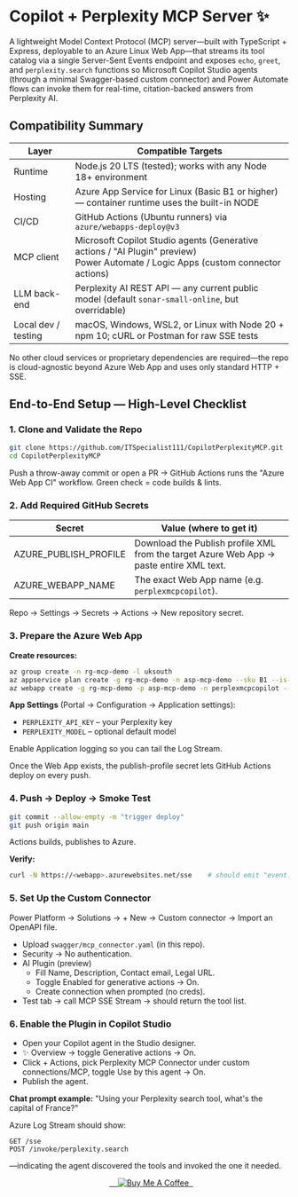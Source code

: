 # Copilot + Perplexity MCP Server ✨ 

A lightweight Model Context Protocol (MCP) server—built with TypeScript + Express, deployable to an Azure Linux Web App—that streams its tool catalog via a single Server-Sent Events endpoint and exposes `echo`, `greet`, and `perplexity.search` functions so Microsoft Copilot Studio agents (through a minimal Swagger-based custom connector) and Power Automate flows can invoke them for real-time, citation-backed answers from Perplexity AI.

## Compatibility Summary

| Layer | Compatible Targets |
|-------|-------------------|
| Runtime | Node.js 20 LTS (tested); works with any Node 18+ environment |
| Hosting | Azure App Service for Linux (Basic B1 or higher) — container runtime uses the built-in NODE |
| CI/CD | GitHub Actions (Ubuntu runners) via `azure/webapps-deploy@v3` |
| MCP client | Microsoft Copilot Studio agents (Generative actions / "AI Plugin" preview)<br>Power Automate / Logic Apps (custom connector actions) |
| LLM back-end | Perplexity AI REST API — any current public model (default `sonar-small-online`, but overridable) |
| Local dev / testing | macOS, Windows, WSL2, or Linux with Node 20 + npm 10; cURL or Postman for raw SSE tests |

No other cloud services or proprietary dependencies are required—the repo is cloud-agnostic beyond Azure Web App and uses only standard HTTP + SSE.

## End-to-End Setup — High-Level Checklist

### 1. Clone and Validate the Repo

```bash
git clone https://github.com/ITSpecialist111/CopilotPerplexityMCP.git
cd CopilotPerplexityMCP
```

Push a throw-away commit or open a PR → GitHub Actions runs the "Azure Web App CI" workflow. Green check = code builds & lints.

### 2. Add Required GitHub Secrets

| Secret | Value (where to get it) |
|--------|-------------------------|
| AZURE_PUBLISH_PROFILE | Download the Publish profile XML from the target Azure Web App → paste entire XML text. |
| AZURE_WEBAPP_NAME | The exact Web App name (e.g. `perplexmcpcopilot`). |

Repo → Settings → Secrets → Actions → New repository secret.

### 3. Prepare the Azure Web App

**Create resources:**
```bash
az group create -n rg-mcp-demo -l uksouth
az appservice plan create -g rg-mcp-demo -n asp-mcp-demo --sku B1 --is-linux
az webapp create -g rg-mcp-demo -p asp-mcp-demo -n perplexmcpcopilot --runtime "NODE|20-lts"
```

**App Settings** (Portal → Configuration → Application settings):
- `PERPLEXITY_API_KEY` – your Perplexity key
- `PERPLEXITY_MODEL` – optional default model

Enable Application logging so you can tail the Log Stream.

Once the Web App exists, the publish-profile secret lets GitHub Actions deploy on every push.

### 4. Push → Deploy → Smoke Test

```bash
git commit --allow-empty -m "trigger deploy"
git push origin main
```

Actions builds, publishes to Azure.

**Verify:**
```bash
curl -N https://<webapp>.azurewebsites.net/sse    # should emit "event: tools"
```

### 5. Set Up the Custom Connector

Power Platform → Solutions → + New → Custom connector → Import an OpenAPI file.
- Upload `swagger/mcp_connector.yaml` (in this repo).
- Security → No authentication.
- AI Plugin (preview)
  - Fill Name, Description, Contact email, Legal URL.
  - Toggle Enabled for generative actions → On.
  - Create connection when prompted (no creds).
- Test tab → call MCP SSE Stream → should return the tool list.

### 6. Enable the Plugin in Copilot Studio

- Open your Copilot agent in the Studio designer.
- ✨ Overview → toggle Generative actions → On.
- Click + Actions, pick Perplexity MCP Connector under custom connections/MCP, toggle Use by this agent → On.
- Publish the agent.

**Chat prompt example:** "Using your Perplexity search tool, what's the capital of France?"

Azure Log Stream should show:
```
GET /sse
POST /invoke/perplexity.search
```
—indicating the agent discovered the tools and invoked the one it needed.

<p align="center">
  <a href="https://www.buymeacoffee.com/ITSpecialist" target="_blank">
    <img src="https://img.shields.io/badge/Buy&nbsp;me&nbsp;a&nbsp;coffee-Support&nbsp;Dev-yellow?style=for-the-badge&logo=buy-me-a-coffee" alt="Buy Me A Coffee">
  </a>
</p>
